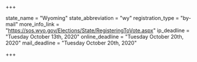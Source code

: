 +++

state_name = "Wyoming"
state_abbreviation = "wy"
registration_type = "by-mail"
more_info_link = "https://sos.wyo.gov/Elections/State/RegisteringToVote.aspx"
ip_deadline = "Tuesday October 13th, 2020"
online_deadline = "Tuesday October 20th, 2020"
mail_deadline = "Tuesday October 20th, 2020"

+++